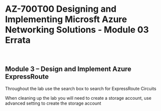 # AZ-700T00 Designing and Implementing Microsft Azure Networking Solutions  - Module 03 Errata

<br>
 
## Module 3 – Design and Implement Azure ExpressRoute <br>

Throughout the lab use the search box to search for ExpressRoute Circuits <br>

When cleaning up the lab you will need to create a storage account, use advanced setting to create the storage account <br>